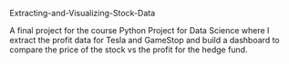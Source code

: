 Extracting-and-Visualizing-Stock-Data

A final project for the course Python Project for Data Science where 
I extract the profit data for Tesla and GameStop and build a dashboard
to compare the price of the stock vs the profit for the hedge fund.

